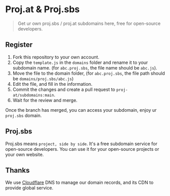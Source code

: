 # Proj.at & Proj.sbs

> Get ur own proj.sbs / proj.at subdomains here, free for open-source developers.

## Register

1. Fork this repository to your own account.
2. Copy the `template.js` in the `domains` folder and rename it to your subdomain name. (for `abc.proj.sbs`, the file name should be `abc.js`).
3. Move the file to the domain folder, (for `abc.proj.sbs`, the file path should be `domains/proj.sbs/abc.js`) 
4. Edit the file, and fill in the information.
5. Commit the changes and create a pull request to `proj-at/subdomains:main`.
6. Wait for the review and merge.

Once the branch has merged, you can access your subdomain, enjoy ur `proj.sbs` domain.

## Proj.sbs

Proj.sbs means `project, side by side`. It's a free subdomain service for open-source developers. You can use it for your open-source projects or your own website.

## Thanks

We use [Cloudflare](https://www.cloudflare.com/) DNS to manage our domain records, and its CDN to provide global service.

